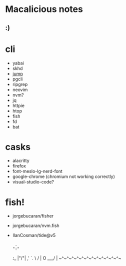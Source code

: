 # Macalicious notes


## :)

# cli

- yabai
- skhd
- [jump](https://github.com/gsamokovarov/jump)
- pgcli
- ripgrep
- neovim
- nvm?
- jq
- httpie
- htop
- fish
- fd
- bat

# casks

- alacritty
- firefox
- font-meslo-lg-nerd-font
- google-chrome (chromium not working correctly)
- visual-studio-code?

# fish!

- jorgebucaran/fisher
- jorgebucaran/nvm.fish
- IlanCosman/tide@v5


       .
      ":"
    ___:____     |"\/"|
  ,'        `.    \  /
  |  O        \___/  |
~^~^~^~^~^~^~^~^~^~^~^~^~
